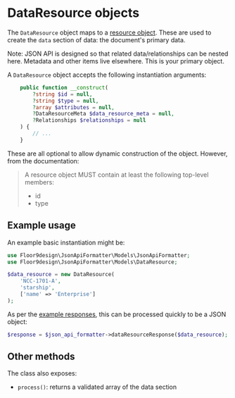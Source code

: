 # DataResource objects

The `DataResource` object maps to a [resource object](https://jsonapi.org/format/#document-resource-objects).
These are used to create the `data` section of data: the document's primary data.

Note: JSON API is designed so that related data/relationships can be nested here. Metadata and other items live 
elsewhere. This is your primary object.

A `DataResource` object accepts the following instantiation arguments: 

```php
    public function __construct(
        ?string $id = null,
        ?string $type = null,
        ?array $attributes = null,
        ?DataResourceMeta $data_resource_meta = null,
        ?Relationships $relationships = null
    ) {
        // ...
    }
```

These are all optional to allow dynamic construction of the object. However, from the documentation:

> A resource object MUST contain at least the following top-level members:
> * id
> * type
 
## Example usage

An example basic instantiation might be:

```php 
use Floor9design\JsonApiFormatter\Models\JsonApiFormatter;
use Floor9design\JsonApiFormatter\Models\DataResource;

$data_resource = new DataResource(
    'NCC-1701-A',
    'starship',
    ['name' => 'Enterprise']
);
```

As per the [example responses](usage-example-responses.md), this can be processed quickly to be a JSON object:

```php 
$response = $json_api_formatter->dataResourceResponse($data_resource);
```

## Other methods

The class also exposes:

* `process()`: returns a validated array of the data section